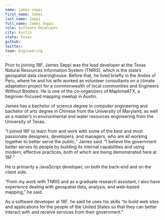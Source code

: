 ```yaml
---
name: james-seppi
first_name: James
last_name: Seppi
full_name: James Seppi
role: Software Developer
city: Austin
state: Texas
github: 
twitter:
team: Engineering
---
```

Prior to joining 18F, James Seppi was the lead developer at the Texas Natural Resources Information System (TNRIS), which is the state’s geospatial data clearinghouse. Before that, he lived briefly in the Andes of Peru, where he and his wife worked as volunteer consultants on a climate adaptation project for a commonwealth of local communities and Engineers Without Borders. He is one of the co-organizers of MaptimeATX, a beginner-focused mapping meetup in Austin.

James has a bachelor of science degree in computer engineering and bachelor of arts degree in Chinese from the University of Maryland, as well as a master’s in environmental and water resources engineering from the University of Texas. 

“I joined 18F to learn from and work with some of the best and most passionate designers, developers, and managers, who are all working together to better serve the public,” James said. “I believe the government better serves its people by building its internal capabilities and using modern, effective practices, both of which are being demonstrated here at 18F.”

He is primarily a JavaScript developer, on both the back-end and on the client side. 

“From my work with TNRIS and as a graduate research assistant, I also have experience dealing with geospatial data, analysis, and web-based mapping,” he said.

As a software developer at 18F, he said he uses his skills “to build web sites and applications for the people of the United States so that they can better interact with and receive services from their government.”
